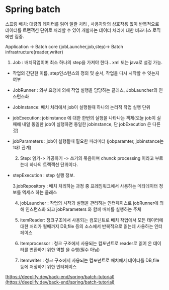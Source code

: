 # Spring batch

  스프링 배치: 대량의 데이터를 읽어 일괄 처리 , 사용자와의 상호작용 없이 반복적으로 데이터를 트랜잭션 단위로 처리할 수 있어 개발자는 데이터 처리에 대한 비즈니스 로직에만 집중.

Application -&gt; Batch core \(jobLauncher,job,step\)-&gt; Batch infrastructure\(reader,writer\)

1. Job : 배치작업이며 최소 하나의 step을 가져야 한다.. xml 또는 java로 설정 가능.

* 작업의 간단한 이름, step인스턴스의 정의 및 순서, 작업을 다시 시작할 수 잇는지 여부
* JobRunner : 외부 요청에 의해 작업 실행을 담당하는 클래스, JobLauncher의 인스턴스화
* JobInstance: 배치 처리에서 job이 실행될때 하나의 논리적 작업 실행 단위
* jobExecution: jobinstance 에 대한 한번의 실행을 나타나는 객체\(오늘 job이 실패해 내일 동일한 job이 실행하면 동일한 jobinstance, 단 jobExecution 은 다른 것\)
* jobParameters : job이 실행될때 필요한 파라미터 \(jobparamter, jobinstance는 1대1 관계\)

     2. Step: 읽기-&gt; 가공하기 -&gt; 쓰기의 묶음이며 chunck processing 이라고 부르는데 하나의 트랙잭션 단위이다.

* stepExecution : step 실행 정보.

    3.jobRepository :  배치 처리하는 과정 중 프레임워크에서 사용하는 메타데이터 정보를 엑세스 하는 클래스

    4. jobLauncher : 작업의 시작과 실행을 관리하는 인터페이스로 jobRunner에 의해 인스턴스화 되고 jobParameters 와 함께 배치를 실행하는 주체

   5. itemReader: 청크구조에서 사용되는 컴포넌트로 배치 작업에서 모든 데이터에 대한 처리가 될때까지 DB,file 등의 소스에서 반복적으로 읽는데 사용하는 인터페이스

   6. Itemprocessor  : 청크 구조에서 사용되는 컴포넌트로 reader로 읽어 온 데이터를 변환하기 위한 역할 을 수행\(필수 아님\)

   7. Itemwriter : 청크 구조에서 사용되는 컴포넌트로 배치에서 데이터를 DB,file 등에 저장하기 위한 인터페이스



[https://deeplify.dev/back-end/spring/batch-tutorial](https://deeplify.dev/back-end/spring/batch-tutorial)

